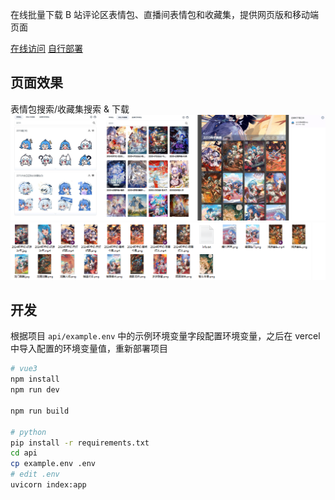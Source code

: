 在线批量下载 B 站评论区表情包、直播间表情包和收藏集，提供网页版和移动端页面

[在线访问](https://bili-emoji-downloader-vue.vercel.app/)
[自行部署](https://vercel.com/new/git/external?repository-url=https://github.com/magicFeirl/bili-emoji-downloader-vue)

## 页面效果

表情包搜索/收藏集搜索 & 下载
![example](./images/merged.jpg)
![unzip](./images/unzip.png)


## 开发

根据项目 `api/example.env` 中的示例环境变量字段配置环境变量，之后在 vercel 中导入配置的环境变量值，重新部署项目

```sh
# vue3
npm install
npm run dev

npm run build

# python
pip install -r requirements.txt
cd api
cp example.env .env
# edit .env
uvicorn index:app
```

